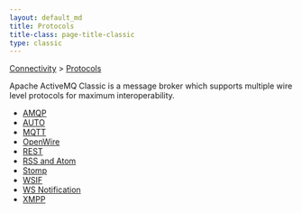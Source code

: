 ```yaml
---
layout: default_md
title: Protocols 
title-class: page-title-classic
type: classic
---
```


[Connectivity](connectivity) > [Protocols](protocols)


Apache ActiveMQ Classic is a message broker which supports multiple wire level protocols for maximum interoperability.

*   [AMQP](amqp)
*   [AUTO](auto)
*   [MQTT](mqtt)
*   [OpenWire](openwire)
*   [REST](rest)
*   [RSS and Atom](rss-and-atom)
*   [Stomp](stomp)
*   [WSIF](wsif)
*   [WS Notification](ws-notification)
*   [XMPP](xmpp)

